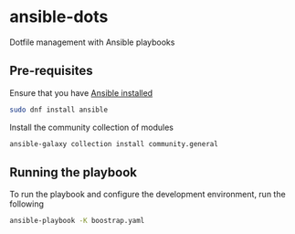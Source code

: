 # ansible-dots

Dotfile management with Ansible playbooks

## Pre-requisites
Ensure that you have [Ansible installed](https://docs.ansible.com/ansible/2.9/installation_guide/intro_installation.html)
```bash
sudo dnf install ansible
```

Install the community collection of modules 
```bash
ansible-galaxy collection install community.general
```

## Running the playbook
To run the playbook and configure the development environment, run the following
```bash
ansible-playbook -K boostrap.yaml
```

